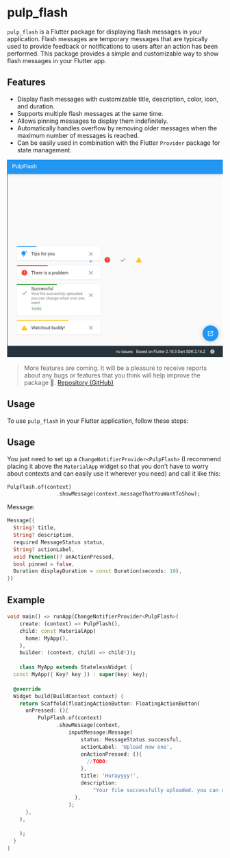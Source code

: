# pulp_flash

`pulp_flash` is a Flutter package for displaying flash messages in your application. Flash messages are temporary messages that are typically used to provide feedback or notifications to users after an action has been performed. This package provides a simple and customizable way to show flash messages in your Flutter app.

## Features

- Display flash messages with customizable title, description, color, icon, and duration.
- Supports multiple flash messages at the same time.
- Allows pinning messages to display them indefinitely.
- Automatically handles overflow by removing older messages when the maximum number of messages is reached.
- Can be easily used in combination with the Flutter `Provider` package for state management.

![screenshot](assets/screenshot.png)

> More features are coming. It will be a pleasure to receive reports about any bugs or features that you think will help improve the package 💖. [Repository (GitHub)](https://github.com/HassanEm/pulp_flash)
## Usage

To use `pulp_flash` in your Flutter application, follow these steps:




## Usage

You just need to set up a `ChangeNotifierProvider<PulpFlash>` (I recommend placing it above the `MaterialApp` widget so that you don't have to worry about contexts and can easily use it wherever you need) and call it like this:
```dart
PulpFlash.of(context)
                .showMessage(context,messageThatYouWantToShow);
```
Message:
```dart
Message({
  String? title,
  String? description,
  required MessageStatus status,
  String? actionLabel,
  void Function()? onActionPressed,
  bool pinned = false,
  Duration displayDuration = const Duration(seconds: 10),
})
```


## Example

```dart
void main() => runApp(ChangeNotifierProvider<PulpFlash>(
    create: (context) => PulpFlash(),
    child: const MaterialApp(
      home: MyApp(),
    ),
    builder: (context, child) => child!));

    class MyApp extends StatelessWidget {
  const MyApp({ Key? key }) : super(key: key);

  @override
  Widget build(BuildContext context) {
    return Scaffold(floatingActionButton: FloatingActionButton(
      onPressed: (){
          PulpFlash.of(context)
                .showMessage(context,
                    inputMessage:Message(
                        status: MessageStatus.successful,
                        actionLabel: 'Upload new one',
                        onActionPressed: (){
                          //TODO: 
                        },
                        title: 'Hurayyyy!',
                        description:
                            "Your file successfully uploaded. you can change whenever you want in the account section.",
                      ),
                    );
      },
    ),
      
    );
  }
}
```